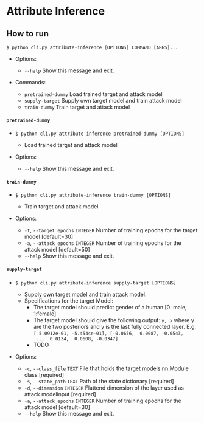 # Attribute Inference

## How to run
`$ python cli.py attribute-inference [OPTIONS] COMMAND [ARGS]...`

* Options:
  * `--help`  Show this message and exit.

* Commands:
  * `pretrained-dummy`  Load trained target and attack model
  * `supply-target`     Supply own target model and train attack model
  * `train-dummy`       Train target and attack model

#### `pretrained-dummy`
* `$ python cli.py attribute-inference pretrained-dummy [OPTIONS]`

  * Load trained target and attack model

* Options:
  * `--help`  Show this message and exit.


#### `train-dummy`
* `$ python cli.py attribute-inference train-dummy [OPTIONS]`

  * Train target and attack model

* Options:
  * `-t`, `--target_epochs` `INTEGER`  Number of training epochs for the target model [default=30]
  * `-a`, `--attack_epochs` `INTEGER`  Number of training epochs for the attack model [default=50]
  * `--help`                      Show this message and exit.


#### `supply-target`

* `$ python cli.py attribute-inference supply-target [OPTIONS]`

  * Supply own target model and train attack model.
  * Specifications for the target Model:
    * The target model should predict gender of a human [0: male, 1:female]
    * The target model should give the following output: `y, x` where y are the two posteriors and y is the last fully connected layer. E.g. `[ 5.0912e-01, -5.4544e-01], [-0.0656,  0.0087, -0.0543,  ...,  0.0134,  0.0608, -0.0347]`
    * TODO
* Options:
  * `-c`, `--class_file` `TEXT`        File that holds the target models nn.Module class  [required]
  * `-s`, `--state_path` `TEXT`        Path of the state dictionary  [required]
  * `-d`, `--dimension` `INTEGER`      Flattend dimension of the layer used as attack modelinput   [required]
  * `-a`, `--attack_epochs` `INTEGER`  Number of training epochs for the attack model [default=30]
  * `--help`                       Show this message and exit.
